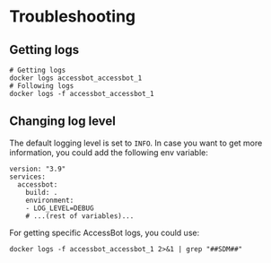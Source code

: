# Troubleshooting

## Getting logs
```
# Getting logs
docker logs accessbot_accessbot_1 
# Following logs
docker logs -f accessbot_accessbot_1
```

## Changing log level
The default logging level is set to `INFO`. In case you want to get more information, you could add the following env variable:
```
version: "3.9"
services:
  accessbot:
    build: .
    environment:
    - LOG_LEVEL=DEBUG
    # ...(rest of variables)...
```

For getting specific AccessBot logs, you could use:
```
docker logs -f accessbot_accessbot_1 2>&1 | grep "##SDM##"
```
